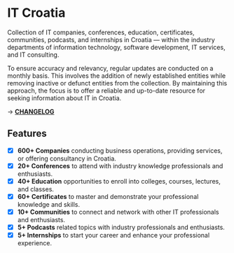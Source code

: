 # IT Croatia

Collection of IT companies, conferences, education, certificates, communities, podcasts, and internships in Croatia — within the industry departments of information technology, software development, IT services, and IT consulting.

To ensure accuracy and relevancy, regular updates are conducted on a monthly basis. This involves the addition of newly established entities while removing inactive or defunct entities from the collection. By maintaining this approach, the focus is to offer a reliable and up-to-date resource for seeking information about IT in Croatia.

&rarr; [**CHANGELOG**](https://github.com/stefanicjuraj/datalog/blob/main/CONTRIBUTING.md)

## Features

- [x] **600+ Companies** conducting business operations, providing services, or offering consultancy in Croatia.
- [x] **20+ Conferences** to attend with industry knowledge professionals and enthusiasts.
- [x] **40+ Education** opportunities to enroll into colleges, courses, lectures, and classes.
- [x] **60+ Certificates** to master and demonstrate your professional knowledge and skills.
- [x] **10+ Communities** to connect and network with other IT professionals and enthusiasts.
- [x] **5+ Podcasts** related topics with industry professionals and enthusiasts.
- [x] **5+ Internships** to start your career and enhance your professional experience.
